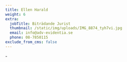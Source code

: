```yaml
---
title: Ellen Harald
weight: 6
extra:
  jobTitle: Biträdande Jurist
  thumbnail: /static/img/uploads/IMG_8874_tyh7vi.jpg
  email: info@adv-evidentia.se
  phone: 08-7850115
exclude_from_cms: false
---
```

\-

